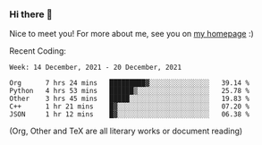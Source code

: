 ### Hi there 👋

Nice to meet you! For more about me, see you on [my homepage](https://jiayipan.me) :)


Recent Coding:
<!--START_SECTION:waka-->
```text
Week: 14 December, 2021 - 20 December, 2021

Org      7 hrs 24 mins   █████████▓░░░░░░░░░░░░░░░   39.14 % 
Python   4 hrs 53 mins   ██████▒░░░░░░░░░░░░░░░░░░   25.78 % 
Other    3 hrs 45 mins   █████░░░░░░░░░░░░░░░░░░░░   19.83 % 
C++      1 hr 21 mins    █▓░░░░░░░░░░░░░░░░░░░░░░░   07.20 % 
JSON     1 hr 12 mins    █▓░░░░░░░░░░░░░░░░░░░░░░░   06.38 % 
```
<!--END_SECTION:waka-->
(Org, Other and TeX are all literary works or document reading)
